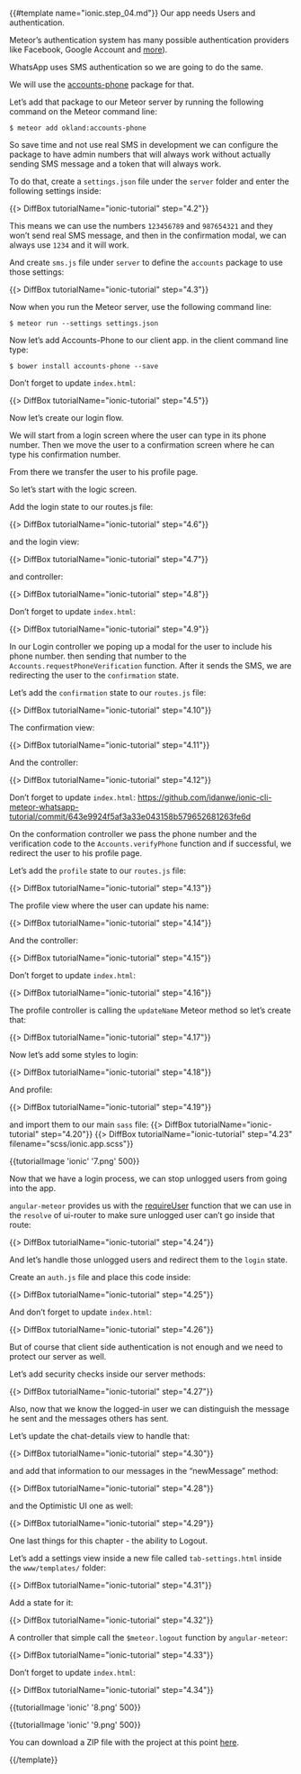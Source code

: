 {{#template name="ionic.step_04.md"}}
Our app needs Users and authentication.

Meteor’s authentication system has many possible authentication providers like Facebook, Google Account and [more](http://docs.meteor.com/#/full/meteor_loginwithexternalservice)).

WhatsApp uses SMS authentication so we are going to do the same.

We will use the [accounts-phone](https://github.com/okland/accounts-phone) package for that.

Let’s add that package to our Meteor server by running the following command on the Meteor command line:

    $ meteor add okland:accounts-phone

So save time and not use real SMS in development we can configure the package to have admin numbers that will always work without actually sending SMS message and a token that will always work.

To do that, create a `settings.json` file under the `server` folder and enter the following settings inside:

{{> DiffBox tutorialName="ionic-tutorial" step="4.2"}}

This means we can use the numbers `123456789` and `987654321` and they won’t send real SMS message, and then in the confirmation modal, we can always use `1234` and it will work.

And create `sms.js` file under `server` to define the `accounts` package to use those settings:

{{> DiffBox tutorialName="ionic-tutorial" step="4.3"}}

Now when you run the Meteor server, use the following command line:

    $ meteor run --settings settings.json

Now let’s add Accounts-Phone to our client app. in the client command line type:

    $ bower install accounts-phone --save

Don’t forget to update `index.html`:

{{> DiffBox tutorialName="ionic-tutorial" step="4.5"}}

Now let’s create our login flow.

We will start from a login screen where the user can type in its phone number. Then we move the user to a confirmation screen where he can type his confirmation number.

From there we transfer the user to his profile page.

So let’s start with the logic screen.

Add the login state to our routes.js file:

{{> DiffBox tutorialName="ionic-tutorial" step="4.6"}}

and the login view:

{{> DiffBox tutorialName="ionic-tutorial" step="4.7"}}

and controller:

{{> DiffBox tutorialName="ionic-tutorial" step="4.8"}}

Don’t forget to update `index.html`:

{{> DiffBox tutorialName="ionic-tutorial" step="4.9"}}

In our Login controller we poping up a modal for the user to include his phone number. then sending that number to the `Accounts.requestPhoneVerification` function. After it sends the SMS, we are redirecting the user to the `confirmation` state.

Let’s add the `confirmation` state to our `routes.js` file:

{{> DiffBox tutorialName="ionic-tutorial" step="4.10"}}

The confirmation view:

{{> DiffBox tutorialName="ionic-tutorial" step="4.11"}}

And the controller:

{{> DiffBox tutorialName="ionic-tutorial" step="4.12"}}

Don’t forget to update `index.html`: https://github.com/idanwe/ionic-cli-meteor-whatsapp-tutorial/commit/643e9924f5af3a33e043158b579652681263fe6d

On the conformation controller we pass the phone number and the verification code to the `Accounts.verifyPhone` function and if successful, we redirect the user to his profile page.

Let’s add the `profile` state to our `routes.js` file:

{{> DiffBox tutorialName="ionic-tutorial" step="4.13"}}

The profile view where the user can update his name:

{{> DiffBox tutorialName="ionic-tutorial" step="4.14"}}

And the controller:

{{> DiffBox tutorialName="ionic-tutorial" step="4.15"}}

Don’t forget to update `index.html`:

{{> DiffBox tutorialName="ionic-tutorial" step="4.16"}}

The profile controller is calling the `updateName` Meteor method so let’s create that:

{{> DiffBox tutorialName="ionic-tutorial" step="4.17"}}

Now let’s add some styles to login:

{{> DiffBox tutorialName="ionic-tutorial" step="4.18"}}

And profile:

{{> DiffBox tutorialName="ionic-tutorial" step="4.19"}}

and import them to our main `sass` file:
{{> DiffBox tutorialName="ionic-tutorial" step="4.20"}}
{{> DiffBox tutorialName="ionic-tutorial" step="4.23" filename="scss/ionic.app.scss"}}

{{tutorialImage 'ionic' '7.png' 500}}

Now that we have a login process, we can stop unlogged users from going into the app.

`angular-meteor` provides us with the [requireUser](http://angular-meteor.com/api/auth) function that we can use in the `resolve` of ui-router to make sure unlogged user can’t go inside that route:

{{> DiffBox tutorialName="ionic-tutorial" step="4.24"}}

And let’s handle those unlogged users and redirect them to the `login` state.

Create an `auth.js` file and place this code inside:

{{> DiffBox tutorialName="ionic-tutorial" step="4.25"}}

And don’t forget to update `index.html`:

{{> DiffBox tutorialName="ionic-tutorial" step="4.26"}}

But of course that client side authentication is not enough and we need to protect our server as well.

Let’s add security checks inside our server methods:

{{> DiffBox tutorialName="ionic-tutorial" step="4.27"}}

Also, now that we know the logged-in user we can distinguish the message he sent and the messages others has sent.

Let’s update the chat-details view to handle that:

{{> DiffBox tutorialName="ionic-tutorial" step="4.30"}}

and add that information to our messages in the “newMessage” method:

{{> DiffBox tutorialName="ionic-tutorial" step="4.28"}}

and the Optimistic UI one as well:

{{> DiffBox tutorialName="ionic-tutorial" step="4.29"}}

One last things for this chapter - the ability to Logout.

Let’s add a settings view inside a new file called `tab-settings.html` inside the `www/templates/` folder:

{{> DiffBox tutorialName="ionic-tutorial" step="4.31"}}

Add a state for it:

{{> DiffBox tutorialName="ionic-tutorial" step="4.32"}}

A controller that simple call the `$meteor.logout` function by `angular-meteor`:

{{> DiffBox tutorialName="ionic-tutorial" step="4.33"}}

Don’t forget to update `index.html`:

{{> DiffBox tutorialName="ionic-tutorial" step="4.34"}}

{{tutorialImage 'ionic' '8.png' 500}}

{{tutorialImage 'ionic' '9.png' 500}}


You can download a ZIP file with the project at this point [here](https://github.com/idanwe/ionic-cli-meteor-whatsapp-tutorial/archive/20252b19bb04ad71a3974835acacfe06034dfc6f.zip).

{{/template}}
